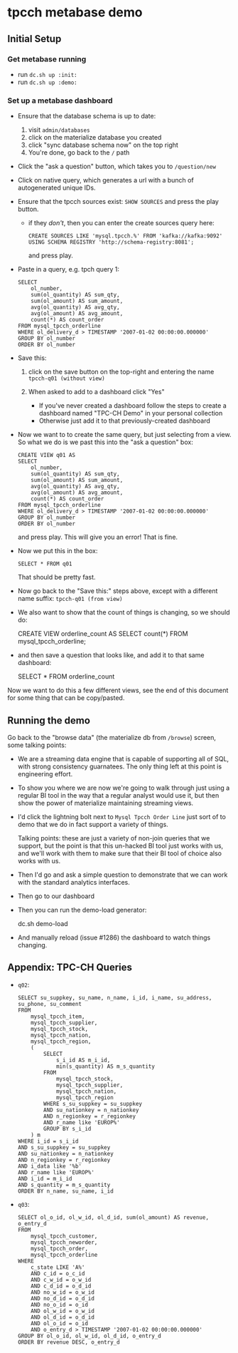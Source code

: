 # tpcch metabase demo

## Initial Setup

### Get metabase running

* run `dc.sh up :init:`
* run `dc.sh up :demo:`

### Set up a metabase dashboard

* Ensure that the database schema is up to date:
  1. visit `admin/databases`
  2. click on the materialize database you created
  3. click "sync database schema now" on the top right
  4. You're done, go back to the `/` path
* Click the "ask a question" button, which takes you to `/question/new`
* Click on native query, which generates a url with a bunch of autogenerated unique IDs.
* Ensure that the tpcch sources exist: `SHOW SOURCES` and press the play button.
  * if they *don't*, then you can enter the create sources query here:

        CREATE SOURCES LIKE 'mysql.tpcch.%' FROM 'kafka://kafka:9092' USING SCHEMA REGISTRY 'http://schema-registry:8081';

    and press play.

* Paste in a query, e.g. tpch query 1:

      SELECT
          ol_number,
          sum(ol_quantity) AS sum_qty,
          sum(ol_amount) AS sum_amount,
          avg(ol_quantity) AS avg_qty,
          avg(ol_amount) AS avg_amount,
          count(*) AS count_order
      FROM mysql_tpcch_orderline
      WHERE ol_delivery_d > TIMESTAMP '2007-01-02 00:00:00.000000'
      GROUP BY ol_number
      ORDER BY ol_number

* Save this:
  1. click on the save button on the top-right and entering the name `tpcch-q01 (without
     view)`

  1. When asked to add to a dashboard click "Yes"
     * If you've never created a dashboard follow the steps to create a dashboard named
       "TPC-CH Demo" in your personal collection
     * Otherwise just add it to that previously-created dashboard
* Now we want to to create the same query, but just selecting from a view. So what we do
  is we past this into the "ask a question" box:

      CREATE VIEW q01 AS
      SELECT
          ol_number,
          sum(ol_quantity) AS sum_qty,
          sum(ol_amount) AS sum_amount,
          avg(ol_quantity) AS avg_qty,
          avg(ol_amount) AS avg_amount,
          count(*) AS count_order
      FROM mysql_tpcch_orderline
      WHERE ol_delivery_d > TIMESTAMP '2007-01-02 00:00:00.000000'
      GROUP BY ol_number
      ORDER BY ol_number

  and press play. This will give you an error! That is fine.
* Now we put this in the box:

      SELECT * FROM q01

  That should be pretty fast.
* Now go back to the "Save this:" steps above, except with a different name suffix:
  `tpcch-q01 (from view)`
* We also want to show that the count of things is changing, so we should do:

    CREATE VIEW orderline_count AS SELECT count(*) FROM mysql_tpcch_orderline;

* and then save a question that looks like, and add it to that same dashboard:

    SELECT * FROM orderline_count

Now we want to do this a few different views, see the end of this document for some thing that can be copy/pasted.

## Running the demo

Go back to the "browse data" (the materialize db from `/browse`) screen, some talking
points:

* We are a streaming data engine that is capable of supporting all of SQL, with strong
  consistency guarnatees. The only thing left at this point is engineering effort.
* To show you where we are now we're going to walk through just using a regular BI tool
  in the way that a regular analyst would use it, but then show the power of materialize
  maintaining streaming views.
* I'd click the lightning bolt next to `Mysql Tpcch Order Line` just sort of to demo that
  we do in fact support a variety of things.

  Talking points: these are just a variety of non-join queries that we support, but the
  point is that this un-hacked BI tool just works with us, and we'll work with them to
  make sure that their BI tool of choice also works with us.
* Then I'd go and ask a simple question to demonstrate that we can work with the standard
  analytics interfaces.
* Then go to our dashboard
* Then you can run the demo-load generator:

    dc.sh demo-load

* And manually reload (issue #1286) the dashboard to watch things changing.

## Appendix: TPC-CH Queries

* `q02`:

      SELECT su_suppkey, su_name, n_name, i_id, i_name, su_address, su_phone, su_comment
      FROM
          mysql_tpcch_item,
          mysql_tpcch_supplier,
          mysql_tpcch_stock,
          mysql_tpcch_nation,
          mysql_tpcch_region,
          (
              SELECT
                  s_i_id AS m_i_id,
                  min(s_quantity) AS m_s_quantity
              FROM
                  mysql_tpcch_stock,
                  mysql_tpcch_supplier,
                  mysql_tpcch_nation,
                  mysql_tpcch_region
              WHERE s_su_suppkey = su_suppkey
              AND su_nationkey = n_nationkey
              AND n_regionkey = r_regionkey
              AND r_name like 'EUROP%'
              GROUP BY s_i_id
          ) m
      WHERE i_id = s_i_id
      AND s_su_suppkey = su_suppkey
      AND su_nationkey = n_nationkey
      AND n_regionkey = r_regionkey
      AND i_data like '%b'
      AND r_name like 'EUROP%'
      AND i_id = m_i_id
      AND s_quantity = m_s_quantity
      ORDER BY n_name, su_name, i_id

* `q03`:

      SELECT ol_o_id, ol_w_id, ol_d_id, sum(ol_amount) AS revenue, o_entry_d
      FROM
          mysql_tpcch_customer,
          mysql_tpcch_neworder,
          mysql_tpcch_order,
          mysql_tpcch_orderline
      WHERE
          c_state LIKE 'A%'
          AND c_id = o_c_id
          AND c_w_id = o_w_id
          AND c_d_id = o_d_id
          AND no_w_id = o_w_id
          AND no_d_id = o_d_id
          AND no_o_id = o_id
          AND ol_w_id = o_w_id
          AND ol_d_id = o_d_id
          AND ol_o_id = o_id
          AND o_entry_d > TIMESTAMP '2007-01-02 00:00:00.000000'
      GROUP BY ol_o_id, ol_w_id, ol_d_id, o_entry_d
      ORDER BY revenue DESC, o_entry_d
